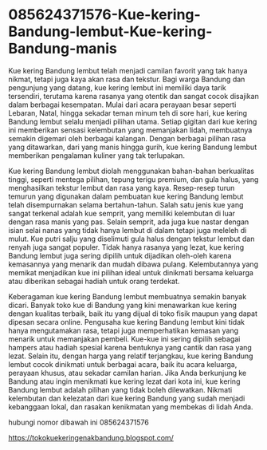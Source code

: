 # 085624371576-Kue-kering-Bandung-lembut-Kue-kering-Bandung-manis

Kue kering Bandung lembut telah menjadi camilan favorit yang tak hanya nikmat, tetapi juga kaya akan rasa dan tekstur. Bagi warga Bandung dan pengunjung yang datang, kue kering lembut ini memiliki daya tarik tersendiri, terutama karena rasanya yang otentik dan sangat cocok disajikan dalam berbagai kesempatan. Mulai dari acara perayaan besar seperti Lebaran, Natal, hingga sekadar teman minum teh di sore hari, kue kering Bandung lembut selalu menjadi pilihan utama. Setiap gigitan dari kue kering ini memberikan sensasi kelembutan yang memanjakan lidah, membuatnya semakin digemari oleh berbagai kalangan. Dengan berbagai pilihan rasa yang ditawarkan, dari yang manis hingga gurih, kue kering Bandung lembut memberikan pengalaman kuliner yang tak terlupakan.

Kue kering Bandung lembut diolah menggunakan bahan-bahan berkualitas tinggi, seperti mentega pilihan, tepung terigu premium, dan gula halus, yang menghasilkan tekstur lembut dan rasa yang kaya. Resep-resep turun temurun yang digunakan dalam pembuatan kue kering Bandung lembut telah disempurnakan selama bertahun-tahun. Salah satu jenis kue yang sangat terkenal adalah kue semprit, yang memiliki kelembutan di luar dengan rasa manis yang pas. Selain semprit, ada juga kue nastar dengan isian selai nanas yang tidak hanya lembut di dalam tetapi juga meleleh di mulut. Kue putri salju yang diselimuti gula halus dengan tekstur lembut dan renyah juga sangat populer. Tidak hanya rasanya yang lezat, kue kering Bandung lembut juga sering dipilih untuk dijadikan oleh-oleh karena kemasannya yang menarik dan mudah dibawa pulang. Kelembutannya yang memikat menjadikan kue ini pilihan ideal untuk dinikmati bersama keluarga atau diberikan sebagai hadiah untuk orang terdekat.

Keberagaman kue kering Bandung lembut membuatnya semakin banyak dicari. Banyak toko kue di Bandung yang kini menawarkan kue kering dengan kualitas terbaik, baik itu yang dijual di toko fisik maupun yang dapat dipesan secara online. Pengusaha kue kering Bandung lembut kini tidak hanya mengutamakan rasa, tetapi juga memperhatikan kemasan yang menarik untuk memanjakan pembeli. Kue-kue ini sering dipilih sebagai hampers atau hadiah spesial karena bentuknya yang cantik dan rasa yang lezat. Selain itu, dengan harga yang relatif terjangkau, kue kering Bandung lembut cocok dinikmati untuk berbagai acara, baik itu acara keluarga, perayaan khusus, atau sekadar camilan harian. Jika Anda berkunjung ke Bandung atau ingin menikmati kue kering lezat dari kota ini, kue kering Bandung lembut adalah pilihan yang tidak boleh dilewatkan. Nikmati kelembutan dan kelezatan dari kue kering Bandung yang sudah menjadi kebanggaan lokal, dan rasakan kenikmatan yang membekas di lidah Anda.

hubungi nomor dibawah ini
085624371576

https://tokokuekeringenakbandung.blogspot.com/
